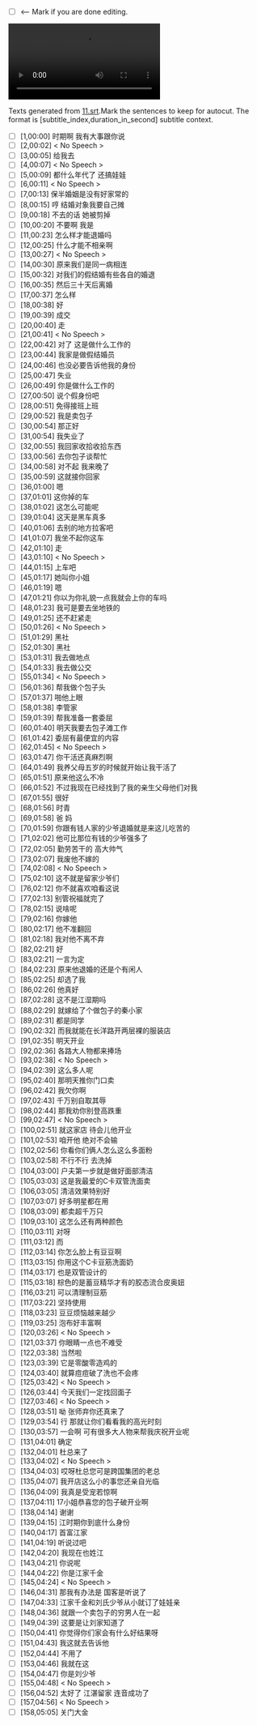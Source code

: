 - [ ] <-- Mark if you are done editing.

<video controls="true" allowfullscreen="true"> <source src="11.mp4" type="video/mp4"> </video>


Texts generated from [11.srt](11.srt).Mark the sentences to keep for autocut.
The format is [subtitle_index,duration_in_second] subtitle context.


- [ ] [1,00:00]   时期啊 我有大事跟你说
- [ ] [2,00:02]   < No Speech >
- [ ] [3,00:05]   给我去
- [ ] [4,00:07]   < No Speech >
- [ ] [5,00:09]   都什么年代了 还搞娃娃
- [ ] [6,00:11]   < No Speech >
- [ ] [7,00:13]   保半婚姻是没有好家常的
- [ ] [8,00:15]   哼 结婚对象我要自己摊
- [ ] [9,00:18]   不去的话 她被剪掉
- [ ] [10,00:20]  不要啊 我是
- [ ] [11,00:23]  怎么样才能退婚吗
- [ ] [12,00:25]  什么才能不相亲啊
- [ ] [13,00:27]  < No Speech >
- [ ] [14,00:30]  原来我们是同一病相连
- [ ] [15,00:32]  对我们的假结婚有些各自的婚退
- [ ] [16,00:35]  然后三十天后离婚
- [ ] [17,00:37]  怎么样
- [ ] [18,00:38]  好
- [ ] [19,00:39]  成交
- [ ] [20,00:40]  走
- [ ] [21,00:41]  < No Speech >
- [ ] [22,00:42]  对了 这是做什么工作的
- [ ] [23,00:44]  我家是做假结婚员
- [ ] [24,00:46]  也没必要告诉他我的身份
- [ ] [25,00:47]  失业
- [ ] [26,00:49]  你是做什么工作的
- [ ] [27,00:50]  说个假身份吧
- [ ] [28,00:51]  免得接班上班
- [ ] [29,00:52]  我是卖包子
- [ ] [30,00:54]  那正好
- [ ] [31,00:54]  我失业了
- [ ] [32,00:55]  我回家收拾收拾东西
- [ ] [33,00:56]  去你包子谈帮忙
- [ ] [34,00:58]  对不起 我来晚了
- [ ] [35,00:59]  这就接你回家
- [ ] [36,01:00]  嗯
- [ ] [37,01:01]  这你掉的车
- [ ] [38,01:02]  这怎么可能呢
- [ ] [39,01:04]  这天是黑车真多
- [ ] [40,01:06]  去别的地方拉客吧
- [ ] [41,01:07]  我坐不起你这车
- [ ] [42,01:10]  走
- [ ] [43,01:10]  < No Speech >
- [ ] [44,01:15]  上车吧
- [ ] [45,01:17]  她叫你小姐
- [ ] [46,01:19]  嗯
- [ ] [47,01:21]  你以为你礼貌一点我就会上你的车吗
- [ ] [48,01:23]  我可是要去坐地铁的
- [ ] [49,01:25]  还不赶紧走
- [ ] [50,01:26]  < No Speech >
- [ ] [51,01:29]  黑社
- [ ] [52,01:30]  黑社
- [ ] [53,01:31]  我去做地点
- [ ] [54,01:33]  我去做公交
- [ ] [55,01:34]  < No Speech >
- [ ] [56,01:36]  帮我做个包子头
- [ ] [57,01:37]  啪他上眼
- [ ] [58,01:38]  李管家
- [ ] [59,01:39]  帮我准备一套委屈
- [ ] [60,01:40]  明天我要去包子滩工作
- [ ] [61,01:42]  委屈有最便宜的内容
- [ ] [62,01:45]  < No Speech >
- [ ] [63,01:47]  你干活还真麻烈啊
- [ ] [64,01:49]  我养父母五岁的时候就开始让我干活了
- [ ] [65,01:51]  原来他这么不冷
- [ ] [66,01:52]  不过我现在已经找到了我的亲生父母他们对我
- [ ] [67,01:55]  很好
- [ ] [68,01:56]  时青
- [ ] [69,01:58]  爸 妈
- [ ] [70,01:59]  你跟有钱人家的少爷退婚就是来这儿吃苦的
- [ ] [71,02:02]  他可比那位有钱的少爷强多了
- [ ] [72,02:05]  勤劳苦干的 高大帅气
- [ ] [73,02:07]  我废他不嫁的
- [ ] [74,02:08]  < No Speech >
- [ ] [75,02:10]  这不就是留家少爷们
- [ ] [76,02:12]  你不就喜欢咱看这说
- [ ] [77,02:13]  别管祝福就完了
- [ ] [78,02:15]  说啥呢
- [ ] [79,02:16]  你嫁他
- [ ] [80,02:17]  他不准翻回
- [ ] [81,02:18]  我对他不离不弃
- [ ] [82,02:21]  好
- [ ] [83,02:21]  一言为定
- [ ] [84,02:23]  原来他退婚的还是个有闲人
- [ ] [85,02:25]  却选了我
- [ ] [86,02:26]  他真好
- [ ] [87,02:28]  这不是江湿期吗
- [ ] [88,02:29]  就嫁给了个做包子的秦小家
- [ ] [89,02:31]  都是同学
- [ ] [90,02:32]  而我就能在长洋路开两层裸的服装店
- [ ] [91,02:35]  明天开业
- [ ] [92,02:36]  各路大人物都来捧场
- [ ] [93,02:38]  < No Speech >
- [ ] [94,02:39]  这么多人呢
- [ ] [95,02:40]  那明天推你门口卖
- [ ] [96,02:42]  我欠你啊
- [ ] [97,02:43]  千万别自取其辱
- [ ] [98,02:44]  那我劝你别登高跌重
- [ ] [99,02:47]  < No Speech >
- [ ] [100,02:51] 就这家店 待会儿他开业
- [ ] [101,02:53] 咱开他 绝对不会输
- [ ] [102,02:56] 你看你们俩人怎么这么多面粉
- [ ] [103,02:58] 不行不行 去洗掉
- [ ] [104,03:00] 户夫第一步就是做好面部清洁
- [ ] [105,03:03] 这是我最爱的C卡双管洗面卖
- [ ] [106,03:05] 清洁效果特别好
- [ ] [107,03:07] 好多明星都在用
- [ ] [108,03:09] 都卖超千万只
- [ ] [109,03:10] 这怎么还有两种颜色
- [ ] [110,03:11] 对呀
- [ ] [111,03:12] 而
- [ ] [112,03:14] 你怎么脸上有豆豆啊
- [ ] [113,03:15] 你用这个C卡豆筋洗面奶
- [ ] [114,03:17] 也是双管设计的
- [ ] [115,03:18] 棕色的是蓄豆精华才有的胶态流合皮奥妞
- [ ] [116,03:21] 可以清理制豆筋
- [ ] [117,03:22] 坚持使用
- [ ] [118,03:23] 豆豆烦恼越来越少
- [ ] [119,03:25] 泡布好丰富啊
- [ ] [120,03:26] < No Speech >
- [ ] [121,03:37] 你眼睛一点也不难受
- [ ] [122,03:38] 当然啦
- [ ] [123,03:39] 它是零酸零造鸡的
- [ ] [124,03:40] 就算痘痘破了洗也不会疼
- [ ] [125,03:42] < No Speech >
- [ ] [126,03:44] 今天我们一定找回面子
- [ ] [127,03:46] < No Speech >
- [ ] [128,03:51] 呦 张师弃你还真来了
- [ ] [129,03:54] 行 那就让你们看看我的高光时刻
- [ ] [130,03:57] 一会啊 可有很多大人物来帮我庆祝开业呢
- [ ] [131,04:01] 确定
- [ ] [132,04:01] 杜总来了
- [ ] [133,04:02] < No Speech >
- [ ] [134,04:03] 哎呀杜总您可是跨国集团的老总
- [ ] [135,04:07] 我开店这么小的事您还亲自光临
- [ ] [136,04:09] 我真是受宠若惊啊
- [ ] [137,04:11] 17小姐恭喜您的包子破开业啊
- [ ] [138,04:14] 谢谢
- [ ] [139,04:15] 江时期你到底什么身份
- [ ] [140,04:17] 首富江家
- [ ] [141,04:19] 听说过吧
- [ ] [142,04:20] 我现在也姓江
- [ ] [143,04:21] 你说呢
- [ ] [144,04:22] 你是江家千金
- [ ] [145,04:24] < No Speech >
- [ ] [146,04:31] 那我有办法是 国客是听说了
- [ ] [147,04:33] 江家千金和刘氏少爷从小就订了娃娃亲
- [ ] [148,04:36] 就跟一个卖包子的穷男人在一起
- [ ] [149,04:39] 这要是让刘家知道了
- [ ] [150,04:41] 你觉得你们家会有什么好结果呀
- [ ] [151,04:43] 我这就去告诉他
- [ ] [152,04:44] 不用了
- [ ] [153,04:46] 我就在这
- [ ] [154,04:47] 你是刘少爷
- [ ] [155,04:48] < No Speech >
- [ ] [156,04:52] 太好了 江湛留家 连音成功了
- [ ] [157,04:56] < No Speech >
- [ ] [158,05:05] 关门大金